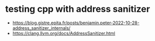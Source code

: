 # testing cpp with address sanitizer

- https://blog.gistre.epita.fr/posts/benjamin.peter-2022-10-28-address_sanitizer_internals/
- https://clang.llvm.org/docs/AddressSanitizer.html


